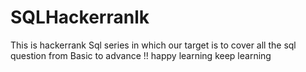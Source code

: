 # SQLHackerranlk

This is hackerrank Sql series in which our target is to cover all the sql question from Basic to advance !!
happy learning keep learning
